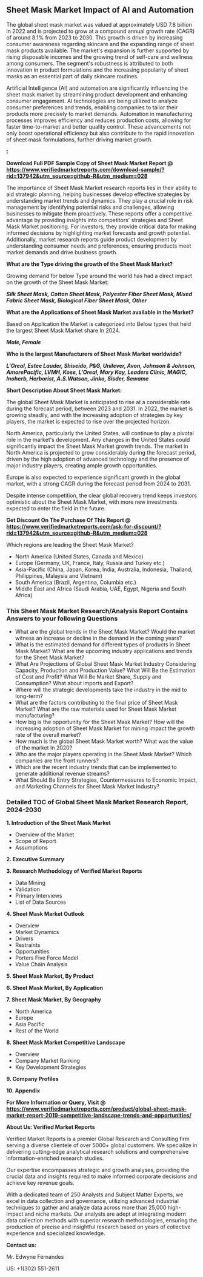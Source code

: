 <h2>Sheet Mask Market Impact of AI and Automation</h2><p>The global sheet mask market was valued at approximately USD 7.8 billion in 2022 and is projected to grow at a compound annual growth rate (CAGR) of around 8.1% from 2023 to 2030. This growth is driven by increasing consumer awareness regarding skincare and the expanding range of sheet mask products available. The market's expansion is further supported by rising disposable incomes and the growing trend of self-care and wellness among consumers. The segment's robustness is attributed to both innovation in product formulations and the increasing popularity of sheet masks as an essential part of daily skincare routines.</p><p>Artificial Intelligence (AI) and automation are significantly influencing the sheet mask market by streamlining product development and enhancing consumer engagement. AI technologies are being utilized to analyze consumer preferences and trends, enabling companies to tailor their products more precisely to market demands. Automation in manufacturing processes improves efficiency and reduces production costs, allowing for faster time-to-market and better quality control. These advancements not only boost operational efficiency but also contribute to the rapid innovation of sheet mask formulations, further driving market growth.</p>t</p><p id="" class=""><strong>Download Full PDF Sample Copy of Sheet Mask Market Report @ <a href="https://www.verifiedmarketreports.com/download-sample/?rid=137942&utm_source=github-R&utm_medium=028" target="_blank">https://www.verifiedmarketreports.com/download-sample/?rid=137942&utm_source=github-R&utm_medium=028</a></strong></p><p>The importance of&nbsp;Sheet Mask Market research reports lies in their ability to aid strategic planning, helping businesses develop effective strategies by understanding market trends and dynamics. They play a crucial role in risk management by identifying potential risks and challenges, allowing businesses to mitigate them proactively. These reports offer a competitive advantage by providing insights into competitors' strategies and Sheet Mask Market positioning. For investors, they provide critical data for making informed decisions by highlighting market forecasts and growth potential. Additionally, market research reports guide product development by understanding consumer needs and preferences, ensuring products meet market demands and drive business growth.</p><p><strong>What are the&nbsp;Type driving the growth of the Sheet Mask Market?</strong></p><p id="" class="">Growing demand for below Type around the world has had a direct impact on the growth of the Sheet Mask Market:</p><em><strong>Silk Sheet Mask, Cotton Sheet Mask, Polyester Fiber Sheet Mask, Mixed Fabric Sheet Mask, Biological Fiber Sheet Mask, Other</strong></em></p><strong>What are the&nbsp;Applications&nbsp;of Sheet Mask Market available in the Market?</strong></p><p id="" class="">Based on Application the Market is categorized into Below types that held the largest Sheet Mask Market share In 2024.</p><em><strong>Male, Female</strong></em></p><strong>Who is the largest Manufacturers of Sheet Mask Market worldwide?</strong></p><p><em><strong>L'Oreal, Estee Lauder, Shiseido, P&G, Unilever, Avon, Johnson & Johnson, AmorePacific, LVMH, Kose, L'Oreal, Mary Kay, Leaders Clinic, MAGIC, Inoherb, Herborist, A.S.Watson, Jinko, Sisder, Sewame</strong></em></p><p id="" class=""><strong>Short Description About Sheet Mask Market:</strong></p><p>The global Sheet Mask Market is anticipated to rise at a considerable rate during the forecast period, between 2023 and 2031. In 2022, the market is growing steadily, and with the increasing adoption of strategies by key players, the market is expected to rise over the projected horizon.</p><p>North America, particularly the United States, will continue to play a pivotal role in the market's development. Any changes in the United States could significantly impact the Sheet Mask Market growth trends. The market in North America is projected to grow considerably during the forecast period, driven by the high adoption of advanced technology and the presence of major industry players, creating ample growth opportunities.</p><p>Europe is also expected to experience significant growth in the global market, with a strong CAGR during the forecast period from 2024 to 2031.</p><p>Despite intense competition, the clear global recovery trend keeps investors optimistic about the Sheet Mask Market, with more new investments expected to enter the field in the future.</p><p id="" class=""><strong>Get Discount On The Purchase Of This Report @ <a href="https://www.verifiedmarketreports.com/ask-for-discount/?rid=137942&utm_source=github-R&utm_medium=028" target="_blank">https://www.verifiedmarketreports.com/ask-for-discount/?rid=137942&utm_source=github-R&utm_medium=028</a></strong></p>Which regions are leading the Sheet Mask Market?</p><ul><li>North America (United States, Canada and Mexico)</li><li>Europe (Germany, UK, France, Italy, Russia and Turkey etc.)</li><li>Asia-Pacific (China, Japan, Korea, India, Australia, Indonesia, Thailand, Philippines, Malaysia and Vietnam)</li><li>South America (Brazil, Argentina, Columbia etc.)</li><li>Middle East and Africa (Saudi Arabia, UAE, Egypt, Nigeria and South Africa)</li></ul><h3 id="" class="">This Sheet Mask Market Research/Analysis Report Contains Answers to your following Questions</h3><ul><li>What are the global trends in the Sheet Mask Market? Would the market witness an increase or decline in the demand in the coming years?</li><li>What is the estimated demand for different types of products in Sheet Mask Market? What are the upcoming industry applications and trends for the Sheet Mask Market?</li><li>What Are Projections of Global Sheet Mask Market Industry Considering Capacity, Production and Production Value? What Will Be the Estimation of Cost and Profit? What Will Be Market Share, Supply and Consumption? What about imports and Export?</li><li>Where will the strategic developments take the industry in the mid to long-term?</li><li>What are the factors contributing to the final price of Sheet Mask Market? What are the raw materials used for Sheet Mask Market manufacturing?</li><li>How big is the opportunity for the Sheet Mask Market? How will the increasing adoption of Sheet Mask Market for mining impact the growth rate of the overall market?</li><li>How much is the global Sheet Mask Market worth? What was the value of the market In 2020?</li><li>Who are the major players operating in the Sheet Mask Market? Which companies are the front runners?</li><li>Which are the recent industry trends that can be implemented to generate additional revenue streams?</li><li>What Should Be Entry Strategies, Countermeasures to Economic Impact, and Marketing Channels for Sheet Mask Market Industry?</li></ul><h3 id="" class="">Detailed TOC of Global Sheet Mask Market Research Report, 2024-2030</h3><p id="" class=""><strong>1. Introduction of the Sheet Mask Market</strong></p><ul><li>Overview of the Market</li><li>Scope of Report</li><li>Assumptions</li></ul><p id="" class=""><strong>2. Executive Summary</strong></p><p id="" class=""><strong>3. Research Methodology of Verified Market Reports</strong></p><ul><li>Data Mining</li><li>Validation</li><li>Primary Interviews</li><li>List of Data Sources</li></ul><p id="" class=""><strong>4. Sheet Mask Market Outlook</strong></p><ul><li>Overview</li><li>Market Dynamics</li><li>Drivers</li><li>Restraints</li><li>Opportunities</li><li>Porters Five Force Model</li><li>Value Chain Analysis</li></ul><p id="" class=""><strong>5. Sheet Mask Market, By Product</strong></p><p id="" class=""><strong>6. Sheet Mask Market, By Application</strong></p><p id="" class=""><strong>7. Sheet Mask Market, By Geography</strong></p><ul><li>North America</li><li>Europe</li><li>Asia Pacific</li><li>Rest of the World</li></ul><p id="" class=""><strong>8. Sheet Mask Market Competitive Landscape</strong></p><ul><li>Overview</li><li>Company Market Ranking</li><li>Key Development Strategies</li></ul><p id="" class=""><strong>9. Company Profiles</strong></p><p id="" class=""><strong>10. Appendix</strong></p><p id="" class=""><strong>For More Information or Query, Visit @ <a href="https://www.verifiedmarketreports.com/product/global-sheet-mask-market-report-2019-competitive-landscape-trends-and-opportunities/" target="_blank">https://www.verifiedmarketreports.com/product/global-sheet-mask-market-report-2019-competitive-landscape-trends-and-opportunities/</a></strong></p><p id="" class=""><strong>About Us: Verified Market Reports</strong></p><p id="" class="">Verified Market Reports is a premier Global Research and Consulting firm serving a diverse clientele of over 5000+ global customers. We specialize in delivering cutting-edge analytical research solutions and comprehensive information-enriched research studies.</p><p id="" class="">Our expertise encompasses strategic and growth analyses, providing the crucial data and insights required to make informed corporate decisions and achieve key revenue goals.</p><p id="" class="">With a dedicated team of 250 Analysts and Subject Matter Experts, we excel in data collection and governance, utilizing advanced industrial techniques to gather and analyze data across more than 25,000 high-impact and niche markets. Our analysts are adept at integrating modern data collection methods with superior research methodologies, ensuring the production of precise and insightful research based on years of collective experience and specialized knowledge.</p><p id="" class=""><strong>Contact us:</strong></p><p id="" class="">Mr. Edwyne Fernandes</p><p id="" class="">US: +1(302) 551-2611</p>